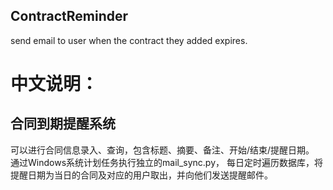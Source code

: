 ## ContractReminder
send email to user when the contract they added expires.

# 中文说明：
## 合同到期提醒系统
可以进行合同信息录入、查询，包含标题、摘要、备注、开始/结束/提醒日期。
通过Windows系统计划任务执行独立的mail_sync.py，
每日定时遍历数据库，将提醒日期为当日的合同及对应的用户取出，并向他们发送提醒邮件。
